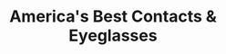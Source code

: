 ---
title: "America's Best Contacts & Eyeglasses"
url: /richmond/americas-best-contacts-and-eyeglasses/
shop: optician
---